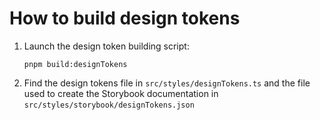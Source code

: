 # How to build design tokens

1. Launch the design token building script:
    ```shell
    pnpm build:designTokens
    ```
2. Find the design tokens file in `src/styles/designTokens.ts` and the file used to create the
   Storybook documentation in `src/styles/storybook/designTokens.json`
